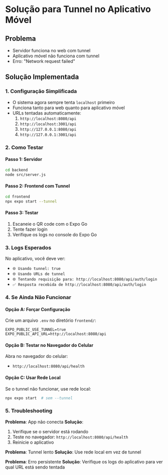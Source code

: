 # Solução para Tunnel no Aplicativo Móvel

## Problema
- Servidor funciona no web com tunnel
- Aplicativo móvel não funciona com tunnel
- Erro: "Network request failed"

## Solução Implementada

### 1. Configuração Simplificada
- O sistema agora sempre tenta `localhost` primeiro
- Funciona tanto para web quanto para aplicativo móvel
- URLs tentadas automaticamente:
  1. `http://localhost:8080/api`
  2. `http://localhost:3001/api`
  3. `http://127.0.0.1:8080/api`
  4. `http://127.0.0.1:3001/api`

### 2. Como Testar

#### Passo 1: Servidor
```bash
cd backend
node src/server.js
```

#### Passo 2: Frontend com Tunnel
```bash
cd frontend
npx expo start --tunnel
```

#### Passo 3: Testar
1. Escaneie o QR code com o Expo Go
2. Tente fazer login
3. Verifique os logs no console do Expo Go

### 3. Logs Esperados
No aplicativo, você deve ver:
- `🌐 Usando tunnel: true`
- `🌐 Usando URLs de tunnel`
- `🌐 Tentando requisição para: http://localhost:8080/api/auth/login`
- `✅ Resposta recebida de http://localhost:8080/api/auth/login`

### 4. Se Ainda Não Funcionar

#### Opção A: Forçar Configuração
Crie um arquivo `.env` no diretório `frontend/`:
```
EXPO_PUBLIC_USE_TUNNEL=true
EXPO_PUBLIC_API_URL=http://localhost:8080/api
```

#### Opção B: Testar no Navegador do Celular
Abra no navegador do celular:
- `http://localhost:8080/api/health`

#### Opção C: Usar Rede Local
Se o tunnel não funcionar, use rede local:
```bash
npx expo start  # sem --tunnel
```

### 5. Troubleshooting

**Problema**: App não conecta
**Solução**: 
1. Verifique se o servidor está rodando
2. Teste no navegador: `http://localhost:8080/api/health`
3. Reinicie o aplicativo

**Problema**: Tunnel lento
**Solução**: Use rede local em vez de tunnel

**Problema**: Erro persistente
**Solução**: Verifique os logs do aplicativo para ver qual URL está sendo tentada 